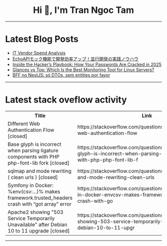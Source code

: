<h1 align="center">Hi 👋, I'm Tran Ngoc Tam</h1>

---

# Latest Blog Posts 
<!-- BLOG-POST-LIST:START -->
- [IT Vendor Spend Analysis](https://dev.to/dipti_moryani_08e62702314/it-vendor-spend-analysis-43a2)
- [EchoAPIモック機能で開発効率アップ！並行開発の実践ノウハウ](https://dev.to/waterlily_0f365e5fadded0f/echoapimotukuji-neng-dekai-fa-xiao-lu-atupubing-xing-kai-fa-noshi-jian-nouhau-21nf)
- [Inside the Hacker’s Playbook: How Your Passwords Are Cracked in 2025](https://dev.to/mohamed_essam_27afebce427/inside-the-hackers-playbook-how-your-passwords-are-cracked-in-2025-5egk)
- [Glances vs Top: Which Is the Best Monitoring Tool for Linux Servers?](https://dev.to/letscloud/glances-vs-top-which-is-the-best-monitoring-tool-for-linux-servers-1m4g)
- [BFF no NestJS: só DTOs, sem entities por favor](https://dev.to/3jacksonsmith/bff-no-nestjs-so-dtos-sem-entities-por-favor-1f62)
<!-- BLOG-POST-LIST:END -->

---

# Latest stack oveflow activity
<table>
  <tr><th>Title</th><th>Link</th></tr>
  <!-- STACKOVERFLOW:START --><tr><td>Different Web Authentication Flow [closed]</td><td>https://stackoverflow.com/questions/79752882/different-web-authentication-flow</td></tr><tr><td>Base glyph is incorrect when parsing ligature components with PHP php-font-lib fork [closed]</td><td>https://stackoverflow.com/questions/79752667/base-glyph-is-incorrect-when-parsing-ligature-components-with-php-php-font-lib-f</td></tr><tr><td>sqlmap and mode rewriting &lpar; clean urls &rpar; [closed]</td><td>https://stackoverflow.com/questions/79752659/sqlmap-and-mode-rewriting-clean-urls</td></tr><tr><td>Symfony in Docker: %env&lpar;csv:...&rpar;% makes framework.trusted_headers crash with “got array” error</td><td>https://stackoverflow.com/questions/79752588/symfony-in-docker-envcsv-makes-framework-trusted-headers-crash-with-go</td></tr><tr><td>Apache2 showing &quot;503 Service Temporarily Unavailable&quot; after Debian 10 to 11 upgrade [closed]</td><td>https://stackoverflow.com/questions/79752438/apache2-showing-503-service-temporarily-unavailable-after-debian-10-to-11-upgr</td></tr><!-- STACKOVERFLOW:END -->
</table>

---



